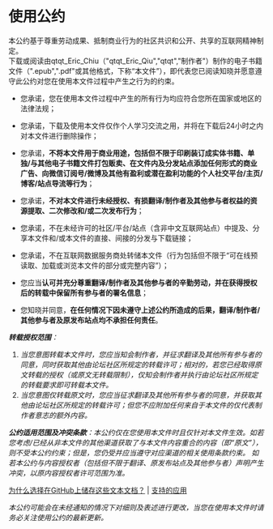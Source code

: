 使用公约
=========
本公约基于尊重劳动成果、抵制商业行为的社区共识和公开、共享的互联网精神制定。  
下载或阅读由qtqt_Eric_Chiu（"qtqt_Eric_Qiu","qtqt","制作者"）制作的电子书籍文件（".epub",".pdf"或其他格式，下称“本文件”），即代表您已阅读知晓并愿意遵守此公约对您在使用本文件过程中产生之行为的约束。     

- 您承诺，您在使用本文件过程中产生的所有行为均应符合您所在国家或地区的法律法规；
- 您承诺，下载及使用本文件仅作个人学习交流之用，并将在下载后24小时之内对本文件进行删除操作；
- 您承诺，**不将本文件用于商业用途，包括但不限于印刷装订成实体书籍、单独/与其他电子书籍文件打包贩卖、在文件内及分发站点添加任何形式的商业广告、向微信订阅号/微博及其他有盈利或潜在盈利功能的个人社交平台/主页/博客/站点导流等行为**；
- 您承诺，**不对本文件进行未经授权、有损翻译/制作者及其他参与者权益的资源提取、二次修改和/或二次发布行为**；
- 您承诺，不在未经许可的社区/平台/站点（含非中文互联网站点）中提及、分享本文件和/或本文件的直接、间接的分发与下载链接；
- 您承诺，不在互联网数据服务商处转储本文件（行为包括但不限于“可在线预读取、加载或浏览本文件的部分或完整内容”）；    

- 您应当**认可并充分尊重翻译/制作者及其他参与者的辛勤劳动，并在获得授权后的转载中保留所有参与者的署名信息**；
- 您知晓并同意，**在任何情况下因未遵守上述公约所造成的后果，翻译/制作者/其他参与者及原发布站点均不承担任何责任**。     

***转载授权范围**：*
1. *当您意图转载本文件时，您应当知会制作者，并征求翻译及其他所有参与者的同意，同时获取其他由论坛社区所规定的转载许可；相对的，若您已经取得原文转载的授权（或原文无转载限制），仅知会制作者并执行由论坛社区所规定的转载要求即可转载本文件。*
2. *当您意图仅转载原文时，您应当征求翻译及其他所有参与者的同意，并获取其他由论坛社区所规定的转载许可；但您不应附加任何来自于本文件的仅代表制作者意志的额外内容。*

***公约适用范围及冲突条款**：本公约仅在您使用本文件时且仅针对本文件生效。如若您考虑/已经从非本文件的其他渠道获取了与本文件内容重合的内容（即“原文”），则不受本公约约束；但是，您仍受并应当遵守对应渠道的相关使用条款约束。
如若本公约与内容授权者（包括但不限于翻译、原发布站点及其他参与者）声明产生冲突，以原内容授权者许可范围为准。*

[为什么选择在GitHub上储存这些文本文档？](https://github.com/qtqtEricChiu/qtqtEricChiu/blob/main/why-create-these-documents-at-github.md "为什么选择在GitHub上储存这些文本文档？") |   [支持的应用](https://github.com/qtqtEricChiu/qtqtEricChiu/blob/EBook-Docs/supported-applications.md "支持的应用")

*本公约可能会在未经通知的情况下对细则及表述进行更改，当您在使用本文件时请务必关注使用公约的最新更新。*

